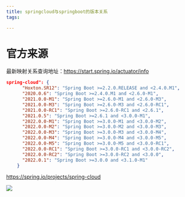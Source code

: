 ```yaml
---
title: springcloud与springboot的版本关系
tags:

---
```


# 官方来源

最新映射关系查询地址：https://start.spring.io/actuator/info

```json
spring-cloud": {
      "Hoxton.SR12": "Spring Boot >=2.2.0.RELEASE and <2.4.0.M1",
      "2020.0.6": "Spring Boot >=2.4.0.M1 and <2.6.0-M1",
      "2021.0.0-M1": "Spring Boot >=2.6.0-M1 and <2.6.0-M3",
      "2021.0.0-M3": "Spring Boot >=2.6.0-M3 and <2.6.0-RC1",
      "2021.0.0-RC1": "Spring Boot >=2.6.0-RC1 and <2.6.1",
      "2021.0.5": "Spring Boot >=2.6.1 and <3.0.0-M1",
      "2022.0.0-M1": "Spring Boot >=3.0.0-M1 and <3.0.0-M2",
      "2022.0.0-M2": "Spring Boot >=3.0.0-M2 and <3.0.0-M3",
      "2022.0.0-M3": "Spring Boot >=3.0.0-M3 and <3.0.0-M4",
      "2022.0.0-M4": "Spring Boot >=3.0.0-M4 and <3.0.0-M5",
      "2022.0.0-M5": "Spring Boot >=3.0.0-M5 and <3.0.0-RC1",
      "2022.0.0-RC1": "Spring Boot >=3.0.0-RC1 and <3.0.0-RC2",
      "2022.0.0-RC2": "Spring Boot >=3.0.0-RC2 and <3.0.0",
      "2022.0.1": "Spring Boot >=3.0.0 and <3.1.0-M1"
    }
```

https://spring.io/projects/spring-cloud

![](/Users/wangyuanqing1/github/northernw.github.io/image/2023-02-08-15-56-51-image.png)
